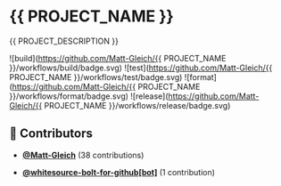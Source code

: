 # {{ PROJECT_NAME }}

{{ PROJECT_DESCRIPTION }}

![build](https://github.com/Matt-Gleich/{{ PROJECT_NAME }}/workflows/build/badge.svg)
![test](https://github.com/Matt-Gleich/{{ PROJECT_NAME }}/workflows/test/badge.svg)
![format](https://github.com/Matt-Gleich/{{ PROJECT_NAME }}/workflows/format/badge.svg)
![release](https://github.com/Matt-Gleich/{{ PROJECT_NAME }}/workflows/release/badge.svg)

<!-- DO NOT REMOVE - contributor_list:start -->
## 👥 Contributors


- **[@Matt-Gleich](https://github.com/Matt-Gleich)** (38 contributions)

- **[@whitesource-bolt-for-github[bot]](https://github.com/apps/whitesource-bolt-for-github)** (1 contribution)

<!-- DO NOT REMOVE - contributor_list:end -->
